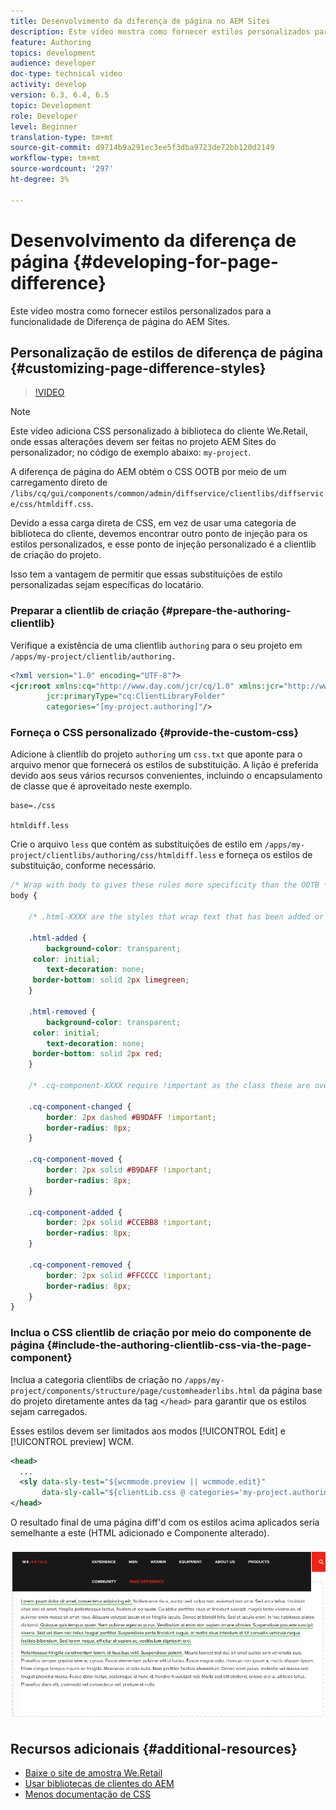 ```yaml
---
title: Desenvolvimento da diferença de página no AEM Sites
description: Este vídeo mostra como fornecer estilos personalizados para a funcionalidade de Diferença de página do AEM Sites.
feature: Authoring
topics: development
audience: developer
doc-type: technical video
activity: develop
version: 6.3, 6.4, 6.5
topic: Development
role: Developer
level: Beginner
translation-type: tm+mt
source-git-commit: d9714b9a291ec3ee5f3dba9723de72bb120d2149
workflow-type: tm+mt
source-wordcount: '297'
ht-degree: 3%

---
```



# Desenvolvimento da diferença de página {#developing-for-page-difference}

Este vídeo mostra como fornecer estilos personalizados para a funcionalidade de Diferença de página do AEM Sites.

## Personalização de estilos de diferença de página {#customizing-page-difference-styles}

>[!VIDEO](https://video.tv.adobe.com/v/18871/?quality=9&learn=on)

>[!NOTE]
>
>Este vídeo adiciona CSS personalizado à biblioteca do cliente We.Retail, onde essas alterações devem ser feitas no projeto AEM Sites do personalizador; no código de exemplo abaixo: `my-project`.

A diferença de página do AEM obtém o CSS OOTB por meio de um carregamento direto de `/libs/cq/gui/components/common/admin/diffservice/clientlibs/diffservice/css/htmldiff.css`.

Devido a essa carga direta de CSS, em vez de usar uma categoria de biblioteca do cliente, devemos encontrar outro ponto de injeção para os estilos personalizados, e esse ponto de injeção personalizado é a clientlib de criação do projeto.

Isso tem a vantagem de permitir que essas substituições de estilo personalizadas sejam específicas do locatário.

### Preparar a clientlib de criação {#prepare-the-authoring-clientlib}

Verifique a existência de uma clientlib `authoring` para o seu projeto em `/apps/my-project/clientlib/authoring.`

```xml
<?xml version="1.0" encoding="UTF-8"?>
<jcr:root xmlns:cq="http://www.day.com/jcr/cq/1.0" xmlns:jcr="http://www.jcp.org/jcr/1.0"
        jcr:primaryType="cq:ClientLibraryFolder"
        categories="[my-project.authoring]"/>
```

### Forneça o CSS personalizado {#provide-the-custom-css}

Adicione à clientlib do projeto `authoring` um `css.txt` que aponte para o arquivo menor que fornecerá os estilos de substituição. [](https://lesscss.org/) A lição é preferida devido aos seus vários recursos convenientes, incluindo o encapsulamento de classe que é aproveitado neste exemplo.

```shell
base=./css

htmldiff.less
```

Crie o arquivo `less` que contém as substituições de estilo em `/apps/my-project/clientlibs/authoring/css/htmldiff.less` e forneça os estilos de substituição, conforme necessário.

```css
/* Wrap with body to gives these rules more specificity than the OOTB */
body {

    /* .html-XXXX are the styles that wrap text that has been added or removed */

    .html-added {
        background-color: transparent;
     color: initial;
        text-decoration: none;
     border-bottom: solid 2px limegreen;
    }

    .html-removed {
        background-color: transparent;
     color: initial;
        text-decoration: none;
     border-bottom: solid 2px red;
    }

    /* .cq-component-XXXX require !important as the class these are overriding uses it. */

    .cq-component-changed {
        border: 2px dashed #B9DAFF !important;
        border-radius: 8px;
    }
    
    .cq-component-moved {
        border: 2px solid #B9DAFF !important;
        border-radius: 8px;
    }

    .cq-component-added {
        border: 2px solid #CCEBB8 !important;
        border-radius: 8px;
    }

    .cq-component-removed {
        border: 2px solid #FFCCCC !important;
        border-radius: 8px;
    }
}
```

### Inclua o CSS clientlib de criação por meio do componente de página {#include-the-authoring-clientlib-css-via-the-page-component}

Inclua a categoria clientlibs de criação no `/apps/my-project/components/structure/page/customheaderlibs.html` da página base do projeto diretamente antes da tag `</head>` para garantir que os estilos sejam carregados.

Esses estilos devem ser limitados aos modos [!UICONTROL Edit] e [!UICONTROL preview] WCM.

```xml
<head>
  ...
  <sly data-sly-test="${wcmmode.preview || wcmmode.edit}" 
       data-sly-call="${clientLib.css @ categories='my-project.authoring'}"/>
</head>
```

O resultado final de uma página diff&#39;d com os estilos acima aplicados seria semelhante a este (HTML adicionado e Componente alterado).

![Diferença da página](assets/page-diff.png)

## Recursos adicionais {#additional-resources}

* [Baixe o site de amostra We.Retail](https://github.com/Adobe-Marketing-Cloud/aem-sample-we-retail/releases)
* [Usar bibliotecas de clientes do AEM](https://helpx.adobe.com/experience-manager/6-5/sites/developing/using/clientlibs.html)
* [Menos documentação de CSS](https://lesscss.org/)
